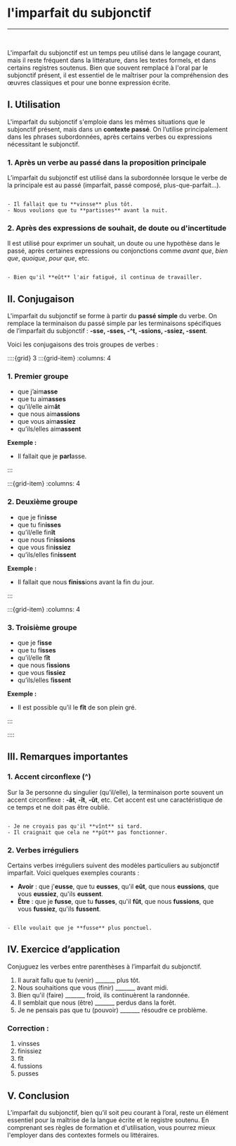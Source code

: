# l'imparfait du subjonctif

***

<br>

L'imparfait du subjonctif est un temps peu utilisé dans le langage courant, mais il reste fréquent dans la littérature, dans les textes formels, et dans certains registres soutenus. Bien que souvent remplacé à l'oral par le subjonctif présent, il est essentiel de le maîtriser pour la compréhension des œuvres classiques et pour une bonne expression écrite.

## I. Utilisation

L'imparfait du subjonctif s'emploie dans les mêmes situations que le subjonctif présent, mais dans un **contexte passé**. On l’utilise principalement dans les phrases subordonnées, après certains verbes ou expressions nécessitant le subjonctif.

### 1. Après un verbe au passé dans la proposition principale
L’imparfait du subjonctif est utilisé dans la subordonnée lorsque le verbe de la principale est au passé (imparfait, passé composé, plus-que-parfait...).


```{admonition} Exemples

- Il fallait que tu **vinsse** plus tôt.  
- Nous voulions que tu **partisses** avant la nuit.

```


### 2. Après des expressions de souhait, de doute ou d'incertitude
Il est utilisé pour exprimer un souhait, un doute ou une hypothèse dans le passé, après certaines expressions ou conjonctions comme *avant que*, *bien que*, *quoique*, *pour que*, etc.


```{admonition} Exemples

- Bien qu'il **eût** l'air fatigué, il continua de travailler.

```



## **II. Conjugaison**

L'imparfait du subjonctif se forme à partir du **passé simple** du verbe. On remplace la terminaison du passé simple par les terminaisons spécifiques de l’imparfait du subjonctif : **-sse, -sses, -^t, -ssions, -ssiez, -ssent**.

Voici les conjugaisons des trois groupes de verbes :


::::{grid} 3
:::{grid-item}
:columns: 4


### **1. Premier groupe**
- que j’aim**asse**
- que tu aim**asses**
- qu’il/elle aim**ât**
- que nous aim**assions**
- que vous aim**assiez**
- qu’ils/elles aim**assent**

**Exemple :**
- Il fallait que je **parl**asse.

:::

:::{grid-item}
:columns: 4

### **2. Deuxième groupe**
- que je fin**isse**
- que tu fin**isses**
- qu’il/elle fin**ît**
- que nous fin**issions**
- que vous fin**issiez**
- qu’ils/elles fin**issent**

**Exemple :**
- Il fallait que nous **finiss**ions avant la fin du jour.

:::

:::{grid-item}
:columns: 4

### **3. Troisième groupe**
- que je f**isse**
- que tu f**isses**
- qu’il/elle f**ît**
- que nous f**issions**
- que vous f**issiez**
- qu’ils/elles f**issent**

**Exemple :**
- Il est possible qu’il le **fît** de son plein gré.

:::

::::

## III. Remarques importantes

### 1. Accent circonflexe (^)


Sur la 3e personne du singulier (qu’il/elle), la terminaison porte souvent un accent circonflexe : **-ât**, **-ît**, **-ût**, etc. Cet accent est une caractéristique de ce temps et ne doit pas être oublié.


```{admonition} Exemples

- Je ne croyais pas qu'il **vînt** si tard.  
- Il craignait que cela ne **pût** pas fonctionner.
```


### 2. Verbes irréguliers

Certains verbes irréguliers suivent des modèles particuliers au subjonctif imparfait. Voici quelques exemples courants :

- **Avoir** : que j'**eusse**, que tu **eusses**, qu'il **eût**, que nous **eussions**, que vous **eussiez**, qu'ils **eussent**.
- **Être** : que je **fusse**, que tu **fusses**, qu'il **fût**, que nous **fussions**, que vous **fussiez**, qu'ils **fussent**.

```{admonition} Exemples

- Elle voulait que je **fusse** plus ponctuel.
```



## IV. Exercice d’application

Conjuguez les verbes entre parenthèses à l’imparfait du subjonctif.

1. Il aurait fallu que tu (venir) _______ plus tôt.
2. Nous souhaitions que vous (finir) _______ avant midi.
3. Bien qu'il (faire) _______ froid, ils continuèrent la randonnée.
4. Il semblait que nous (être) _______ perdus dans la forêt.
5. Je ne pensais pas que tu (pouvoir) _______ résoudre ce problème.

### **Correction** :
1. vinsses
2. finissiez
3. fît
4. fussions
5. pusses

## V. Conclusion

L’imparfait du subjonctif, bien qu’il soit peu courant à l’oral, reste un élément essentiel pour la maîtrise de la langue écrite et le registre soutenu. En comprenant ses règles de formation et d'utilisation, vous pourrez mieux l'employer dans des contextes formels ou littéraires.